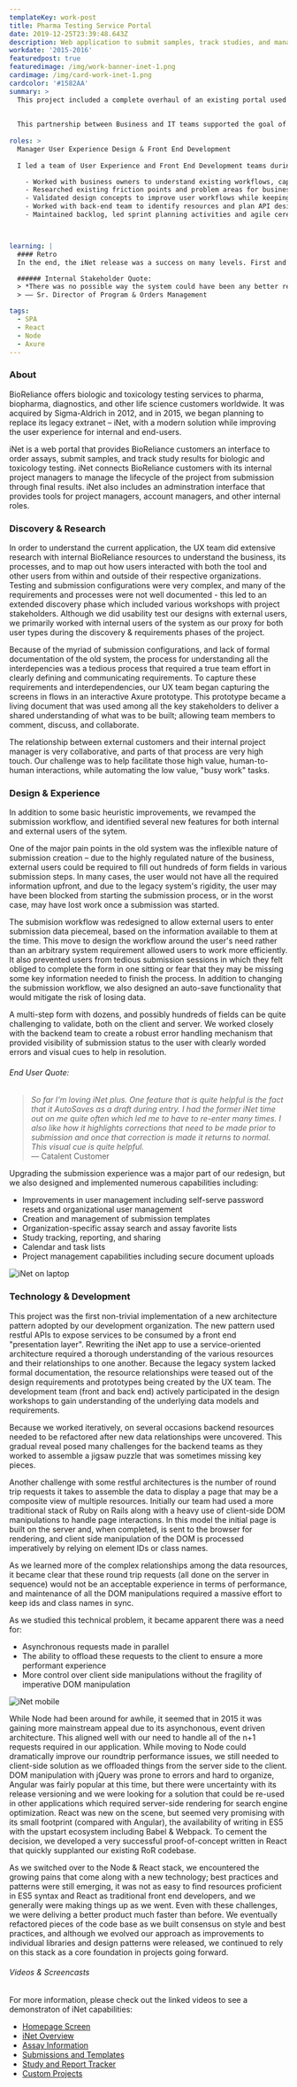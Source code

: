 ```yaml
---
templateKey: work-post
title: Pharma Testing Service Portal 
date: 2019-12-25T23:39:48.643Z
description: Web application to submit samples, track studies, and manage projects
workdate: '2015-2016'
featuredpost: true
featuredimage: /img/work-banner-inet-1.png
cardimage: /img/card-work-inet-1.png
cardcolor: '#1582AA'
summary: >
  This project included a complete overhaul of an existing portal used by BioReliance and their customers to manage biological and toxicology testing services. The user experience was revamped to support better workflows and include requested features from business and end-users, while the technology was completely re-written in a modern stack using restful APIs, middleware, and React front-end.     
  
  
  This partnership between Business and IT teams supported the goal of making the iNet portal a best-in-class experience – become a competitive advantage for the company and drive customer loyalty.
  
roles: >
  Manager User Experience Design & Front End Development   
  
  I led a team of User Experience and Front End Development teams during planning, design, and development phases, as well as throughout subsequent maintenance and feature releases.   

    - Worked with business owners to understand existing workflows, capabilities, processes
    - Researched existing friction points and problem areas for business and end-users
    - Validated design concepts to improve user workflows while keeping business processes intact
    - Worked with back-end team to identify resources and plan API design
    - Maintained backlog, led sprint planning activities and agile ceremonies 



learning: | 
  #### Retro
  In the end, the iNet release was a success on many levels. First and foremost, for the customer, the new iNet represented a huge leap forward in their customer experience; allowing them to more easily and efficiently complete their tasks, while also serving as a positive touchpoint – reinforcing their trust and relationship with BioReliance. From an internal organizational perspective, our teams had completed a successful implementation of new platform architecture, solidified technology choices, and validated our approach going forward.

  ###### Internal Stakeholder Quote:
  > *There was no possible way the system could have been any better recieved. He said one sales rep was planning to go to CA next week to train their customer, but after using iNet they didn't think they needed to because the system was so intuitive. Several of the reps told him iNet was fantastic. He didn't hear one criticism.*   
  > –– Sr. Director of Program & Orders Management

tags:
  - SPA
  - React
  - Node
  - Axure
---
```

### About
BioReliance offers biologic and toxicology testing services to pharma, biopharma, diagnostics, and other life science customers worldwide. It was acquired by Sigma-Aldrich in 2012, and in 2015, we began planning to replace its legacy extranet – iNet, with a modern solution while improving the user experience for internal and end-users.   

iNet is a web portal that provides BioReliance customers an interface to order assays, submit samples, and track study results for biologic and toxicology testing. iNet connects BioReliance customers with its internal project managers to manage the lifecycle of the project from submission through final results. iNet also includes an adminstration interface that provides tools for project managers, account managers, and other internal roles.


### Discovery & Research
In order to understand the current application, the UX team did extensive research with internal BioReliance resources to understand the business, its processes, and to map out how users interacted with both the tool and other users from within and outside of their respective organizations.  Testing and submission configurations were very complex, and many of the requirements and processes were not well documented - this led to an extended discovery phase which included various workshops with project stakeholders. Although we did usability test our designs with external users, we primarily worked with internal users of the system as our proxy for both user types during the discovery & requirements phases of the project.

Because of the myriad of submission configurations, and lack of formal documentation of the old system, the process for understanding all the interdepencies was a tedious process that required a true team effort in clearly defining and communicating requirements. To capture these requirements and interdependencies, our UX team began capturing the screens in flows in an interactive Axure prototype. This prototype became a living document that was used among all the key stakeholders to deliver a shared understanding of what was to be built; allowing team members to comment, discuss, and collaborate.

The relationship between external customers and their internal project manager is very collaborative, and parts of that process are very high touch. Our challenge was to help facilitate those high value, human-to-human interactions, while automating the low value, "busy work" tasks.

### Design & Experience
In addition to some basic heuristic improvements, we revamped the submission workflow, and identified several new features for both internal and external users of the sytem.    

One of the major pain points in the old system was the inflexible nature of submission creation – due to the highly regulated nature of the business, external users could be required to fill out hundreds of form fields in various submission steps. In many cases, the user would not have all the required information upfront, and due to the legacy system's rigidity, the user may have been blocked from starting the submission process, or in the worst case, may have lost work once a submission was started.   

The submision workflow was redesigned to allow external users to enter submission data piecemeal, based on the information available to them at the time. This move to design the workflow around the user's need rather than an arbitrary system requirement allowed users to work more efficiently. It also prevented users from tedious submission sessions in which they felt obliged to complete the form in one sitting or fear that they may be missing some key information needed to finish the process. In addition to changing the submission workflow, we also designed an auto-save functionality that would mitigate the risk of losing data. 

A multi-step form with dozens, and possibly hundreds of fields can be quite challenging to validate, both on the client and server. We worked closely with the backend team to create a robust error handling mechanism that provided visibility of submission status to the user with clearly worded errors and visual cues to help in resolution.  

###### End User Quote:
>*So far I’m loving iNet plus. One feature that is quite helpful is the fact that it AutoSaves as a draft during entry. I had the former iNet time out on me quite often which led me to have to re-enter many times. I also like how it highlights corrections that need to be made prior to submission and once that correction is made it returns to normal. This visual cue is quite helpful.*   
>  –– Catalent Customer

Upgrading the submission experience was a major part of our redesign, but we also designed and implemented numerous capabilities including:

  - Improvements in user management including self-serve password resets and organizational user management
  - Creation and management of submission templates
  - Organization-specific assay search and assay favorite lists 
  - Study tracking, reporting, and sharing
  - Calendar and task lists 
  - Project management capabilities including secure document uploads

<div class="columns is-centered has-margin-top-32">
  <div class="column is-12 has-text-centered">
    <img class="img" srcset="/img/card-work-inet-desktop-1.jpg" alt="iNet on laptop" />
  </div>
</div>

### Technology & Development
This project was the first non-trivial implementation of a new architecture pattern adopted by our development organization. The new pattern used restful APIs to expose services to be consumed by a front end "presentation layer". Rewriting the iNet app to use a service-oriented architecture required a thorough understanding of the various resources and their relationships to one another. Because the legacy system lacked formal documentation, the resource relationships were teased out of the design requirements and prototypes being created by the UX team. The development team (front and back end) actively participated in the design workshops to gain understanding of the underlying data models and requirements.

Because we worked iteratively, on several occasions backend resources needed to be refactored after new data relationships were uncovered. This gradual reveal posed many challenges for the backend teams as they worked to assemble a jigsaw puzzle that was sometimes missing key pieces.   

Another challenge with some restful architectures is the number of round trip requests it takes to assemble the data to display a page that may be a composite view of multiple resources. Initially our team had used a more traditional stack of Ruby on Rails along with a heavy use of client-side DOM manipulations to handle page interactions. In this model the initial page is built on the server and, when completed, is sent to the browser for rendering, and client side manipulation of the DOM is processed imperatively by relying on element IDs or class names. 

As we learned more of the complex relationships among the data resources, it became clear that these round trip requests (all done on the server in sequence) would not be an acceptable experience in terms of performance, and maintenance of all the DOM manipulations required a massive effort to keep ids and class names in sync.

As we studied this technical problem, it became apparent there was a need for:
  - Asynchronous requests made in parallel
  - The ability to offload these requests to the client to ensure a more performant experience
  - More control over client side manipulations without the fragility of imperative DOM manipulation

<div class="columns is-centered has-margin-top-32">
  <div class="column is-12 has-text-centered">
    <img class="img" srcset="/img/card-work-inet-mobile.jpg" alt="iNet mobile" />
  </div>
</div>

While Node had been around for awhile, it seemed that in 2015 it was gaining more mainstream appeal due to its asynchonous, event driven architecture. This aligned well with our need to handle all of the n+1 requests required in our application. While moving to Node could dramatically improve our roundtrip performance issues, we still needed to client-side solution as we offloaded things from the server side to the client. DOM manipulation with jQuery was prone to errors and hard to organize, Angular was fairly popular at this time, but there were uncertainty with its release versioning and we were looking for a solution that could be re-used in other applications which required server-side rendering for search engine optimization. React was new on the scene, but seemed very promising with its small footprint (compared with Angular), the availability of writing in ES5 with the upstart ecosystem including Babel & Webpack. To cement the decision, we developed a  very successful proof-of-concept written in React that quickly supplanted our existing RoR codebase.

As we switched over to the Node & React stack, we encountered the growing pains that come along with a new technology; best practices and patterns were still emerging, it was not as easy to find resources proficient in ES5 syntax and React as traditional front end developers, and we generally were making things up as we went. Even with these challenges, we were deliving a better product much faster than before. We eventually refactored pieces of the code base as we built consensus on style and best practices, and although we evolved our approach as improvements to individual libraries and design patterns were released, we continued to rely on this stack as a core foundation in projects going forward. 

###### Videos & Screencasts
For more information, please check out the linked videos to see a demonstraton of iNet capabilities:

  - [Homepage Screen](http://assets.sial.com/deepweb/assets/inet/marketing/other/v/3/iNet-Video-1-Homepage-Screen-v3/iNet-Video-1-Homepage-Screen-v3_720p.mp4)
  - [iNet Overview](http://assets.sial.com/deepweb/assets/bioreliance/marketing/other/v/2/iNet-Video-2-iNet-Overview-v2/iNet-Video-2-iNet-Overview-v2_720p.mp4)
  - [Assay Information](http://assets.sial.com/deepweb/assets/bioreliance/marketing/other/v/3/iNet-Video-3-Assay-Information-v3/iNet-Video-3-Assay-Information-v3_720p.mp4)
  - [Submissions and Templates](http://assets.sial.com/deepweb/assets/bioreliance/marketing/other/v/2/iNet-Video-4-Submissions-and-Templates-v2/iNet-Video-4-Submissions-and-Templates-v2_720p.mp4)
  - [Study and Report Tracker](https://www.bioreliance.com/assets/deepweb/assets/bioreliance/marketing/other/v/2/iNet-Video-5-Study-and-Report-Tracker-v2/iNet-Video-5-Study-and-Report-Tracker-v2_720p.mp4)
  - [Custom Projects](http://assets.sial.com/deepweb/assets/bioreliance/marketing/other/v/3/iNet-Video-6-Custom-Projects-v3/iNet-Video-6-Custom-Projects-v3_720p.mp4)